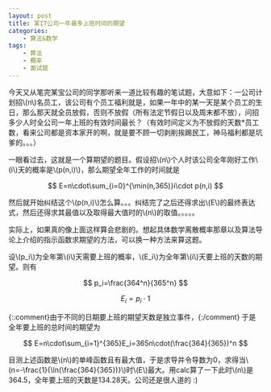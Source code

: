 ```yaml
---
layout: post
title: 某IT公司一年最多上班时间的期望
categories:
    - 算法&数学
tags:
    - 算法
    - 概率
    - 面试题
---
```


今天又从笔完某宝公司的同学那听来一道比较有趣的笔试题，大意如下：一公司计划招\\(n\\)名员工，该公司有个员工福利就是，如果一年中的某一天是某个员工的生日，那么那天就全员放假，否则不放假（所有法定节假日以及周末都不放），问招多少人时全公司一年上班的有效时间最长？（有效时间定义为不放假的天数*员工数，看来公司都是资本家开的啊，就是要不顾一切剥削挨踢民工，神马福利都是坑爹的。。。）

一眼看过去，这就是一个算期望的题目。假设招\\(n\\)个人时该公司全年刚好工作\\(i\\)天的概率是\\(p(n,i)\\)，那么期望全年工作的时间就是

$$ E=n\cdot\sum_{i=0}^{\min(n,365)}i\cdot p(n,i) $$

然后就开始纠结这个\\(p(n,i)\\)怎么算。。。纠结完了之后还得求出\\(E\\)的最终表达式，然后还得求其最值以及取得最大值时的\\(n\\)的取值。。。。。

实际上，如果真的像上面这样算会悲剧的。想起具体数学离散概率那章以及算法导论上介绍的指示函数求期望的方法，可以换一种方法来算这题。

设\\(p_i\\)为全年第\\(i\\)天需要上班的概率，\\(E_i\\)为全年第\\(i\\)天要上班的天数的期望。则有

$$ p_i=\frac{364^n}{365^n} $$

$$ E_i=p_i\cdot 1 $$

{::comment}由于不同的日期要上班的期望天数是独立事件，{:/comment}
于是全年要上班的总时间的期望为

$$ E=n\cdot\sum_{i=1}^{365}E_i=365n\cdot(\frac{364}{365})^n $$

目测上述函数是\\(n\\)的单峰函数且有最大值，于是求导并令导数为0，求得当\\(n=-\frac{1}{\ln(\frac{364}{365})}\\)时\\(E\\)最大。用calc算了一下此时\\(n\\)是364.5，全年要上班的天数是134.28天。公司还是很人道的 :)
